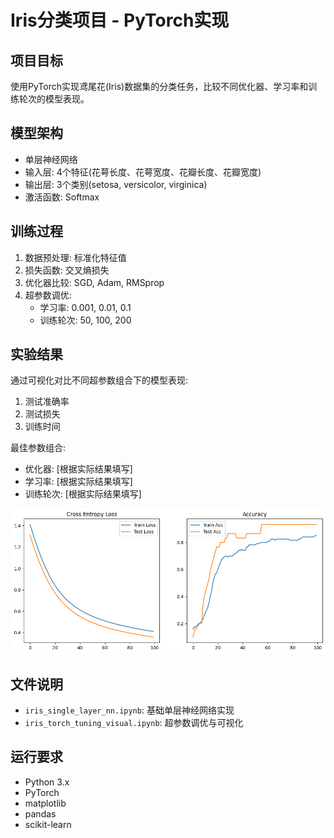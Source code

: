 # Iris分类项目 - PyTorch实现

## 项目目标
使用PyTorch实现鸢尾花(Iris)数据集的分类任务，比较不同优化器、学习率和训练轮次的模型表现。

## 模型架构
- 单层神经网络
- 输入层: 4个特征(花萼长度、花萼宽度、花瓣长度、花瓣宽度)
- 输出层: 3个类别(setosa, versicolor, virginica)
- 激活函数: Softmax

## 训练过程
1. 数据预处理: 标准化特征值
2. 损失函数: 交叉熵损失
3. 优化器比较: SGD, Adam, RMSprop
4. 超参数调优:
   - 学习率: 0.001, 0.01, 0.1
   - 训练轮次: 50, 100, 200

## 实验结果
通过可视化对比不同超参数组合下的模型表现:
1. 测试准确率
2. 测试损失
3. 训练时间

最佳参数组合:
- 优化器: [根据实际结果填写]
- 学习率: [根据实际结果填写]
- 训练轮次: [根据实际结果填写]

![可视化结果](output1.png)

## 文件说明
- `iris_single_layer_nn.ipynb`: 基础单层神经网络实现
- `iris_torch_tuning_visual.ipynb`: 超参数调优与可视化

## 运行要求
- Python 3.x
- PyTorch
- matplotlib
- pandas
- scikit-learn